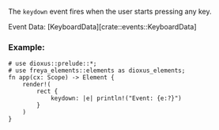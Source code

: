 The `keydown` event fires when the user starts pressing any key.

Event Data: [KeyboardData][crate::events::KeyboardData]

### Example:

```rust, no_run
# use dioxus::prelude::*;
# use freya_elements::elements as dioxus_elements;
fn app(cx: Scope) -> Element {
    render!(
        rect {
            keydown: |e| println!("Event: {e:?}")
        }
    )
}
```